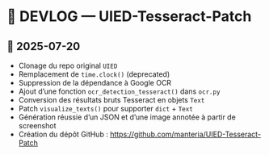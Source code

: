 
# 🧾 DEVLOG — UIED-Tesseract-Patch

## 📆 2025-07-20

- Clonage du repo original `UIED`
- Remplacement de `time.clock()` (deprecated)
- Suppression de la dépendance à Google OCR
- Ajout d’une fonction `ocr_detection_tesseract()` dans `ocr.py`
- Conversion des résultats bruts Tesseract en objets `Text`
- Patch `visualize_texts()` pour supporter `dict` + `Text`
- Génération réussie d’un JSON et d’une image annotée à partir de screenshot
- Création du dépôt GitHub : https://github.com/manteria/UIED-Tesseract-Patch